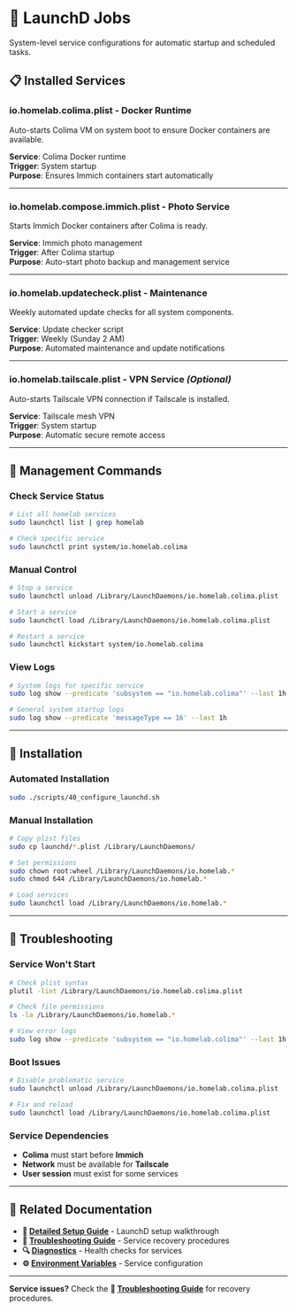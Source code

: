 # 🤖 LaunchD Jobs

System-level service configurations for automatic startup and scheduled tasks.

## 📋 Installed Services

### **io.homelab.colima.plist** - Docker Runtime
Auto-starts Colima VM on system boot to ensure Docker containers are available.

**Service**: Colima Docker runtime  
**Trigger**: System startup  
**Purpose**: Ensures Immich containers start automatically

---

### **io.homelab.compose.immich.plist** - Photo Service
Starts Immich Docker containers after Colima is ready.

**Service**: Immich photo management  
**Trigger**: After Colima startup  
**Purpose**: Auto-start photo backup and management service

---

### **io.homelab.updatecheck.plist** - Maintenance
Weekly automated update checks for all system components.

**Service**: Update checker script  
**Trigger**: Weekly (Sunday 2 AM)  
**Purpose**: Automated maintenance and update notifications

---

### **io.homelab.tailscale.plist** - VPN Service *(Optional)*
Auto-starts Tailscale VPN connection if Tailscale is installed.

**Service**: Tailscale mesh VPN  
**Trigger**: System startup  
**Purpose**: Automatic secure remote access

---

## 🔧 Management Commands

### Check Service Status
```bash
# List all homelab services
sudo launchctl list | grep homelab

# Check specific service
sudo launchctl print system/io.homelab.colima
```

### Manual Control
```bash
# Stop a service
sudo launchctl unload /Library/LaunchDaemons/io.homelab.colima.plist

# Start a service
sudo launchctl load /Library/LaunchDaemons/io.homelab.colima.plist

# Restart a service
sudo launchctl kickstart system/io.homelab.colima
```

### View Logs
```bash
# System logs for specific service
sudo log show --predicate 'subsystem == "io.homelab.colima"' --last 1h

# General system startup logs
sudo log show --predicate 'messageType == 16' --last 1h
```

---

## 🚀 Installation

### Automated Installation
```bash
sudo ./scripts/40_configure_launchd.sh
```

### Manual Installation
```bash
# Copy plist files
sudo cp launchd/*.plist /Library/LaunchDaemons/

# Set permissions
sudo chown root:wheel /Library/LaunchDaemons/io.homelab.*
sudo chmod 644 /Library/LaunchDaemons/io.homelab.*

# Load services
sudo launchctl load /Library/LaunchDaemons/io.homelab.*
```

---

## 🔧 Troubleshooting

### Service Won't Start
```bash
# Check plist syntax
plutil -lint /Library/LaunchDaemons/io.homelab.colima.plist

# Check file permissions
ls -la /Library/LaunchDaemons/io.homelab.*

# View error logs
sudo log show --predicate 'subsystem == "io.homelab.colima"' --last 1h
```

### Boot Issues
```bash
# Disable problematic service
sudo launchctl unload /Library/LaunchDaemons/io.homelab.colima.plist

# Fix and reload
sudo launchctl load /Library/LaunchDaemons/io.homelab.colima.plist
```

### Service Dependencies
- **Colima** must start before **Immich**
- **Network** must be available for **Tailscale**
- **User session** must exist for some services

---

## 🔗 Related Documentation

- **📖 [Detailed Setup Guide](../docs/SETUP.md#phase-6-automation-setup)** - LaunchD setup walkthrough
- **🔧 [Troubleshooting Guide](../docs/TROUBLESHOOTING.md#emergency-recovery)** - Service recovery procedures
- **🔍 [Diagnostics](../diagnostics/README.md)** - Health checks for services
- **⚙️ [Environment Variables](../docs/ENVIRONMENT.md)** - Service configuration

---

**Service issues?** Check the **🔧 [Troubleshooting Guide](../docs/TROUBLESHOOTING.md)** for recovery procedures.

